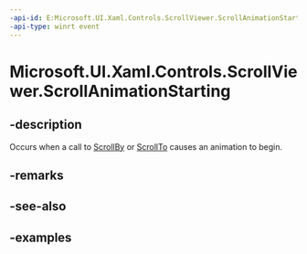 ```yaml
---
-api-id: E:Microsoft.UI.Xaml.Controls.ScrollViewer.ScrollAnimationStarting
-api-type: winrt event
---
```


# Microsoft.UI.Xaml.Controls.ScrollViewer.ScrollAnimationStarting

<!--
public event Windows.Foundation.TypedEventHandler<Microsoft.UI.Xaml.Controls.ScrollViewer,Microsoft.UI.Xaml.Controls.ScrollAnimationStartingEventArgs> ScrollAnimationStarting;
-->

## -description

Occurs when a call to [ScrollBy](/uwp/api/microsoft.ui.xaml.controls.scrollviewer.scrollby) or [ScrollTo](/uwp/api/microsoft.ui.xaml.controls.scrollviewer.scrollto) causes an animation to begin.

## -remarks

## -see-also

## -examples

